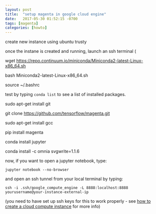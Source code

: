 ```yaml
---
layout: post
title:  "setup magenta in google cloud engine"
date:   2017-05-30 01:52:15 -0700
tags: [magenta]
categories: [howto]
---
```


create new instance using ubuntu trusty

once the instane is created and running, launch an ssh terminal (

wget https://repo.continuum.io/miniconda/Miniconda2-latest-Linux-x86_64.sh

bash Miniconda2-latest-Linux-x86_64.sh

source ~/.bashrc

test by typing `conda list` to see a list of installed packages.

sudo apt-get install git

git clone https://github.com/tensorflow/magenta.git

sudo apt-get install gcc

pip install magenta

conda install jupyter

conda install -c omnia svgwrite=1.1.6

now, if you want to open a jupyter notebook, type:

`jupyter notebook --no-browser`

and open an ssh tunnel from your local terminal by typing:

`ssh -i .ssh/google_compute_engine -L 8888:localhost:8888 yourusername@your-instance-external-ip`

(you need to have set up ssh keys for this to work properly - see [how to create a cloud compute instance](https://publicityreform.github.io/findbyimage/create-compute-instance.html) for more info)

